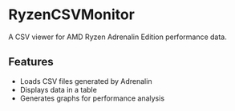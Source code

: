 # RyzenCSVMonitor  
A CSV viewer for AMD Ryzen Adrenalin Edition performance data.  
## Features  
- Loads CSV files generated by Adrenalin  
- Displays data in a table  
- Generates graphs for performance analysis
  
